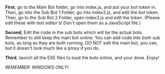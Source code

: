 **First**, go to the Main Bot folder, go into index.js, and put your bot token in. Then, go into the Sub Bot 1 Folder, go into index2.js, and edit the bot token. Then, go to the Sub Bot 2 Folder, open index3.js and edit the token. (Please edit these with text editor's! Don't open them as a JavaScript file.)

**Second**, Edit the code in the sub bots which will be the actual bots. Remember to still keep the main bot online. You can add code into both sub bots, as long as they are both running. DO NOT edit the main bot, you can, but it doesn't look much like a proxy if you do.

**Third**, launch all the EXE files to load the bots online, and your done. Enjoy!

*REMEMBER: WINDOWS ONLY!*